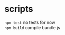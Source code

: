 # scripts 
`npm test`    no tests for now  
`npm build`   compile bundle.js  

<!-- 
old start commands
"start": "webpack --config webpack.config.js --env dev"
 -->